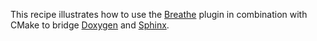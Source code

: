 This recipe illustrates
how to use the [Breathe](https://breathe.readthedocs.io) plugin in combination with CMake
to bridge [Doxygen](http://www.doxygen.nl) and
[Sphinx](http://www.sphinx-doc.org).
